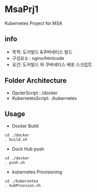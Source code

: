 # MsaPrj1
Kubernetes Project for MSA

## info
- 목적: 도커빌드 &쿠버네티스 빌드
- 구성요소 : nginx/htmlcode
- 요건: 도커빌드 와 쿠버네티스 배포 스크립트

## Folder Architecture
* DpclerScript :./docker
* KubernetesScript: ./kubernetes

## Usage

* Docker Build
```
cd ./docker
. build.sh
```

* Dock Hub push
```
cd ./docker
. push.sh
```

* kubernetes Provisioning

```
cd ./kubernetes
. kubProvsion.sh
```


